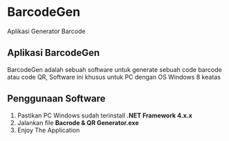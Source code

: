 # BarcodeGen
Aplikasi Generator Barcode

## Aplikasi BarcodeGen
BarcodeGen adalah sebuah software untuk generate sebuah code barcode atau code QR,
Software ini khusus untuk PC dengan OS Windows 8 keatas

## Penggunaan Software
1. Pastikan PC Windows sudah terinstall **.NET Framework 4.x.x** 
2. Jalankan file **Bacrode & QR Generator.exe**
3. Enjoy The Application

